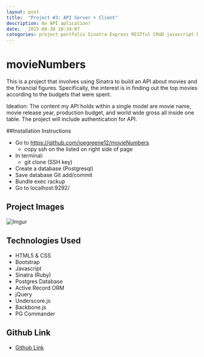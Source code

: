 ```yaml
---
layout: post
title:  "Project #3: API Server + Client"
description: An API aplication!
date:   2015-08-30 10:34:07
categories: project portfolio Sinatra Express RESTful CRUD javascript html
---
```


# movieNumbers

This is a project that involves using Sinatra to build an API about movies and the financial figures. Specifically, the interest is in finding out the top movies according to the budgets that were spent.

Ideation: The content my API holds within a single model are movie name, movie release year, production budget, and world wide gross all inside one table.
The project will include authentication for API.

##Installation Instructions

* Go to https://github.com/joegreene12/movieNumbers
  - copy ssh on the listed on right side of page
* In terminal:
  - git clone (SSH key)
* Create a database (Postgresql)  
* Save database Git add/commit
* Bundle exec rackup
* Go to localhost:9292/


## Project Images

![Imgur](http://i.imgur.com/YoQH4AB.png)

## Technologies Used

* HTML5 & CSS
* Bootstrap
* Javascript
* Sinatra (Ruby)
* Postgres Database
* Active Record ORM
* jQuery
* Underscore.js
* Backbone.js
* PG Commander


## Github Link

- [Github Link](https://github.com/joegreene12/movieNumbers)
